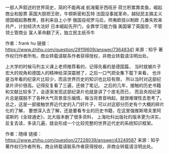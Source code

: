 一部人声叙述的世界简史，简的不能再减
航海葡牙西班牙
荷兰积累靠卖鱼，崛起商业和股票
英国大胆把王砍，牛顿斯密和瓦特
法国没事就革命，越狱民主搞主义
德国崛起靠教育，胜利来自上小学
俄国自视罗马后，师夷欧技以制欧
几番失败来共产，计划经济大法好
日本崛起先开门，全靠学习能力强
美国窜了英国空，不管领土管商业
富人革命翻了天，独立民主纸币牛

作者：frank hu
链接：https://www.zhihu.com/question/29119609/answer/73648341
来源：知乎
著作权归作者所有。商业转载请联系作者获得授权，非商业转载请注明出处。

上大学的时候马列主义课上老师推荐看的，记得先看的是德国篇，
当时就被片子宏大的视角和德国人的精神给深深震撼了，之后一口气把全集下载下来看，
也许是当年看的纪录片比较少，而且世界历史的知识也比较有限，
所以当时对这部纪录片评价很高。记得反复看了三遍，还做了笔记。
之后的几年，接触的历史书籍和文献比较多了，会逐渐发现这部纪录片也就是讲了个皮毛而已，
而且央视纪录片总是摆脱不了各种大气背景音乐煽情，每当背景音响起，就很难理性去思考了。
总之，这是一部接触世界近代史的入门好片子，可以对这部分历史有个大概的碎片化的了解，
要想深入去了解，还是要看专业的历史书籍，在这里强推斯塔夫里阿诺斯的《全球通史》，北大版本删了很多资料，
上海社科出版社的版本更为详实，反复去读，多读几遍，就会形成一个比较完整的世界近代史的系统知识框架。

作者：随缘
链接：https://www.zhihu.com/question/27228039/answer/43249587
来源：知乎
著作权归作者所有。商业转载请联系作者获得授权，非商业转载请注明出处。
